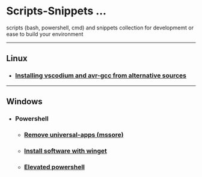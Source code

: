 # Scripts-Snippets ...
scripts (bash, powershell, cmd) and snippets collection for developmemt or ease to build your environment

---

## Linux

- ### [Installing vscodium and avr-gcc from alternative sources](./bash/Install%20avr-gcc+vscode.md)

---

## Windows

 - ### Powershell

    - ### [Remove universal-apps (mssore)](./powershell/Remove-MSStore-Apps.md)
    - ### [Install software with winget](./powershell/install-my-tools.md)
    - ### [Elevated powershell](./powershell/self-elevate.md)